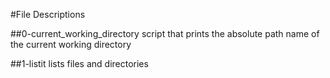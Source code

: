 #File Descriptions

##0-current_working_directory
script that prints the absolute path name of the current working directory

##1-listit
lists files and directories

